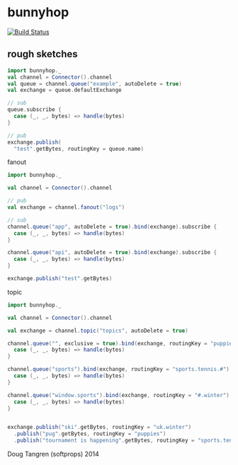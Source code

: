 # bunnyhop

[![Build Status](https://travis-ci.org/softprops/bunnyhop.png?branch=master)](https://travis-ci.org/softprops/bunnyhop)

## rough sketches

```scala
import bunnyhop._
val channel = Connector().channel
val queue = channel.queue("example", autoDelete = true)
val exchange = queue.defaultExchange

// sub
queue.subscribe {
  case (_, _, bytes) => handle(bytes)
}

// pub
exchange.publish(
  "test".getBytes, routingKey = queue.name)
```

fanout 

```scala
import bunnyhop._

val channel = Connector().channel

// pub
val exchange = channel.fanout("logs")

// sub
channel.queue("app", autoDelete = true).bind(exchange).subscribe {
  case (_, _, bytes) => handle(bytes)
}

channel.queue("api", autoDelete = true).bind(exchange).subscribe {
  case (_, _, bytes) => handle(bytes)
}

exchange.publish("test".getBytes)
```

topic

```scala
import bunnyhop._

val channel = Connector().channel

val exchange = channel.topic("topics", autoDelete = true)

channel.queue("", exclusive = true).bind(exchange, routingKey = "puppies").subscribe {
  case (_, _, bytes) => handle(bytes)
}

channel.queue("sports").bind(exchange, routingKey = "sports.tennis.#").subscribe {
  case (_, _, bytes) => handle(bytes)
}

channel.queue("window.sports").bind(exchange, routingKey = "#.winter").subscribe {
  case (_, _, bytes) => handle(bytes)
}


exchange.publish("ski".getBytes, routingKey = "uk.winter")
  .publish("pug".getBytes, routingKey = "puppies")
  .publish("tournament is happening".getBytes, routingKey = "sports.tennis.uk")
```

Doug Tangren (softprops) 2014
